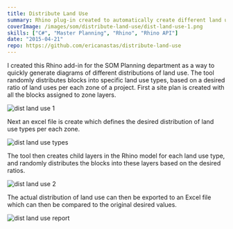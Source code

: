 ```yaml
---
title: Distribute Land Use
summary: Rhino plug-in created to automatically create different land use distribution options.
coverImage: /images/som/distribute-land-use/dist-land-use-1.png
skills: ["C#", "Master Planning", "Rhino", "Rhino API"]
date: "2015-04-21"
repo: https://github.com/ericanastas/distribute-land-use
---
```


I created this Rhino add-in for the SOM Planning department as a way to quickly generate diagrams of different distributions of land use. The tool randomly distributes blocks into specific land use types, based on a desired ratio of land uses per each zone of a project. First a site plan is created with all the blocks assigned to zone layers.

![dist land use 1](/images/som/distribute-land-use/dist-land-use-1.png)

Next an excel file is create which defines the desired distribution of land use types per each zone.

![dist land use types](/images/som/distribute-land-use//dist-land-use-types.png)

The tool then creates child layers in the Rhino model for each land use type, and randomly distributes the blocks into these layers based on the desired ratios.

![dist land use 2](/images/som/distribute-land-use/dist-land-use-2.png)

The actual distribution of land use can then be exported to an Excel file which can then be compared to the original desired values.

![dist land use report](/images/som/distribute-land-use/dist-land-use-report.png)
